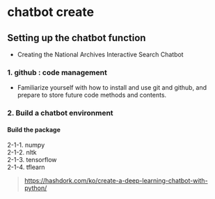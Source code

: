 # chatbot create 

## Setting up the chatbot function

- Creating the National Archives Interactive Search Chatbot

### 1. github : code management

- Familiarize yourself with how to install and use git and github, and prepare to store future code methods and contents.

### 2. Build a chatbot environment

#### Build the package

2-1-1. numpy <br/>
2-1-2. nltk <br/>
2-1-3. tensorflow <br/>
2-1-4. tflearn <br/>


>https://hashdork.com/ko/create-a-deep-learning-chatbot-with-python/